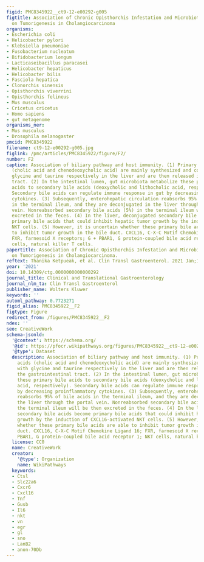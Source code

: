 ```yaml
---
figid: PMC8345922__ct9-12-e00292-g005
figtitle: Association of Chronic Opisthorchis Infestation and Microbiota Alteration
  on Tumorigenesis in Cholangiocarcinoma
organisms:
- Escherichia coli
- Helicobacter pylori
- Klebsiella pneumoniae
- Fusobacterium nucleatum
- Bifidobacterium longum
- Lacticaseibacillus paracasei
- Helicobacter hepaticus
- Helicobacter bilis
- Fasciola hepatica
- Clonorchis sinensis
- Opisthorchis viverrini
- Opisthorchis felineus
- Mus musculus
- Cricetus cricetus
- Homo sapiens
- gut metagenome
organisms_ner:
- Mus musculus
- Drosophila melanogaster
pmcid: PMC8345922
filename: ct9-12-e00292-g005.jpg
figlink: /pmc/articles/PMC8345922/figure/F2/
number: F2
caption: Association of biliary pathway and host immunity. (1) Primary bile acids
  (cholic acid and chenodeoxycholic acid) are mainly synthesized and conjugated with
  glycine and taurine respectively in the liver and are then released into the gastrointestinal
  tract. (2) In the intestinal lumen, gut microbiota metabolize these primary bile
  acids to secondary bile acids (deoxycholic and lithocholic acid, respectively).
  Secondary bile acids can regulate immune response in gut by decreasing proinflammatory
  cytokines. (3) Subsequently, enterohepatic circulation reabsorbs 95% of bile acids
  in the terminal ileum, and they are deconjugated in the liver through the portal
  vein. Nonreabsorbed secondary bile acids (5%) in the terminal ileum will be then
  excreted in the feces. (4) In the liver, deconjugated secondary bile acids become
  primary bile acids that could inhibit hepatic tumor growth by the induction of CXCL16-activated
  NKT cells. (5) However, it is uncertain whether these primary bile acids are able
  to inhibit tumor growth in the bile duct. CXCL16, C-X-C Motif Chemokine Ligand 16;
  FXR, farnesoid X receptors; G + PBAR1, G protein-coupled bile acid receptor 1; NKT
  cells, natural killer T cells.
papertitle: Association of Chronic Opisthorchis Infestation and Microbiota Alteration
  on Tumorigenesis in Cholangiocarcinoma.
reftext: Thanika Ketpueak, et al. Clin Transl Gastroenterol. 2021 Jan;12(1):e00292.
year: '2021'
doi: 10.14309/ctg.0000000000000292
journal_title: Clinical and Translational Gastroenterology
journal_nlm_ta: Clin Transl Gastroenterol
publisher_name: Wolters Kluwer
keywords: ''
automl_pathway: 0.7723271
figid_alias: PMC8345922__F2
figtype: Figure
redirect_from: /figures/PMC8345922__F2
ndex: ''
seo: CreativeWork
schema-jsonld:
  '@context': https://schema.org/
  '@id': https://pfocr.wikipathways.org/figures/PMC8345922__ct9-12-e00292-g005.html
  '@type': Dataset
  description: Association of biliary pathway and host immunity. (1) Primary bile
    acids (cholic acid and chenodeoxycholic acid) are mainly synthesized and conjugated
    with glycine and taurine respectively in the liver and are then released into
    the gastrointestinal tract. (2) In the intestinal lumen, gut microbiota metabolize
    these primary bile acids to secondary bile acids (deoxycholic and lithocholic
    acid, respectively). Secondary bile acids can regulate immune response in gut
    by decreasing proinflammatory cytokines. (3) Subsequently, enterohepatic circulation
    reabsorbs 95% of bile acids in the terminal ileum, and they are deconjugated in
    the liver through the portal vein. Nonreabsorbed secondary bile acids (5%) in
    the terminal ileum will be then excreted in the feces. (4) In the liver, deconjugated
    secondary bile acids become primary bile acids that could inhibit hepatic tumor
    growth by the induction of CXCL16-activated NKT cells. (5) However, it is uncertain
    whether these primary bile acids are able to inhibit tumor growth in the bile
    duct. CXCL16, C-X-C Motif Chemokine Ligand 16; FXR, farnesoid X receptors; G +
    PBAR1, G protein-coupled bile acid receptor 1; NKT cells, natural killer T cells.
  license: CC0
  name: CreativeWork
  creator:
    '@type': Organization
    name: WikiPathways
  keywords:
  - Ctsl
  - Slc22a6
  - Cxcr6
  - Cxcl16
  - Tnf
  - Gusb
  - Il6
  - nkt
  - vn
  - egr
  - gl
  - sno
  - LanB2
  - anon-70Db
---
```

